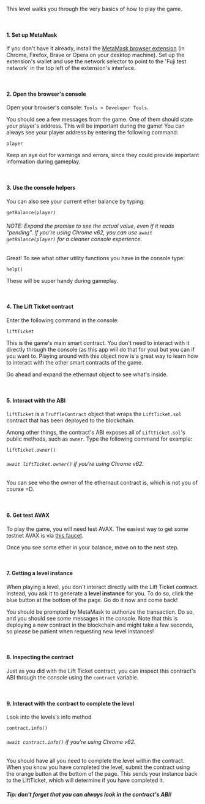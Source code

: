 This level walks you through the very basics of how to play the game.

&nbsp;
#### 1. Set up MetaMask
If you don't have it already, install the [MetaMask browser extension](https://metamask.io/) (in Chrome, Firefox, Brave or Opera on your desktop machine).
Set up the extension's wallet and use the network selector to point to the 'Fuji test network' in the top left of the extension's interface.

&nbsp;
#### 2. Open the browser's console
Open your browser's console: `Tools > Developer Tools`.

You should see a few messages from the game. One of them should state your player's address. This will be important during the game! You can always see your player address by entering the following command:
```
player
```

Keep an eye out for warnings and errors, since they could provide important information during gameplay.

&nbsp;
#### 3. Use the console helpers

You can also see your current ether balance by typing:
```
getBalance(player)
```
###### NOTE: Expand the promise to see the actual value, even if it reads "pending". If you're using Chrome v62, you can use `await getBalance(player)` for a cleaner console experience.

Great! To see what other utility functions you have in the console type:
```
help()
```
These will be super handy during gameplay.

&nbsp;
#### 4. The Lift Ticket contract
Enter the following command in the console:
```
liftTicket
```

This is the game's main smart contract. You don't need to interact with it directly through the console (as this app will do that for you) but you can if you want to. Playing around with this object now is a great way to learn how to interact with the other smart contracts of the game.

Go ahead and expand the ethernaut object to see what's inside.

&nbsp;
#### 5. Interact with the ABI
`liftTicket` is a `TruffleContract` object that wraps the `LiftTicket.sol` contract that has been deployed to the blockchain.

Among other things, the contract's ABI exposes all of `LiftTicket.sol`'s public methods, such as `owner`. Type the following command for example:
```
liftTicket.owner()
```
###### `await liftTicket.owner()` if you're using Chrome v62.
You can see who the owner of the ethernaut contract is, which is not you of course =D.

&nbsp;
#### 6. Get test AVAX
To play the game, you will need test AVAX. The easiest way to get some testnet AVAX is via [this faucet](https://faucet.avax-test.network/).

Once you see some ether in your balance, move on to the next step.

&nbsp;
#### 7. Getting a level instance
When playing a level, you don't interact directly with the Lift Ticket contract. Instead, you ask it to generate a **level instance** for you. To do so, click the blue button at the bottom of the page. Go do it now and come back!

You should be prompted by MetaMask to authorize the transaction. Do so, and you should see some messages in the console. Note that this is deploying a new contract in the blockchain and might take a few seconds, so please be patient when requesting new level instances!

&nbsp;
#### 8. Inspecting the contract
Just as you did with the Lift Ticket contract, you can inspect this contract's ABI through the console using the `contract` variable.

&nbsp;
#### 9. Interact with the contract to complete the level
Look into the levels's info method
```
contract.info()
```
###### `await contract.info()` if you're using Chrome v62.
You should have all you need to complete the level within the contract.
When you know you have completed the level, submit the contract using the orange button at the bottom of the page.
This sends your instance back to the LiftTicket, which will determine if you have completed it.


##### Tip: don't forget that you can always look in the contract's ABI!
